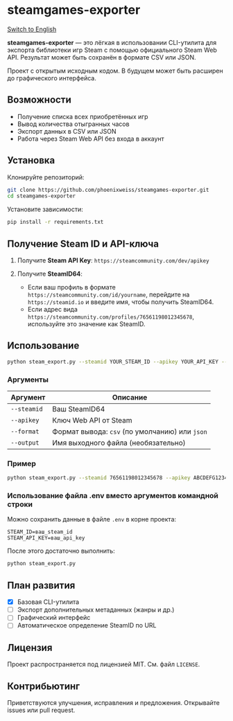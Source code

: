 # steamgames-exporter

[Switch to English](./README.md)

**steamgames-exporter** — это лёгкая в использовании CLI-утилита для экспорта библиотеки игр Steam с помощью официального Steam Web API. Результат может быть сохранён в формате CSV или JSON.

Проект с открытым исходным кодом. В будущем может быть расширен до графического интерфейса.

## Возможности

- Получение списка всех приобретённых игр
- Вывод количества отыгранных часов
- Экспорт данных в CSV или JSON
- Работа через Steam Web API без входа в аккаунт

## Установка

Клонируйте репозиторий:

```bash
git clone https://github.com/phoenixweiss/steamgames-exporter.git
cd steamgames-exporter
```

Установите зависимости:

```bash
pip install -r requirements.txt
```

## Получение Steam ID и API-ключа

1. Получите **Steam API Key**:
   `https://steamcommunity.com/dev/apikey`

2. Получите **SteamID64**:
   - Если ваш профиль в формате `https://steamcommunity.com/id/yourname`,
     перейдите на `https://steamid.io` и введите имя, чтобы получить SteamID64.
   - Если адрес вида `https://steamcommunity.com/profiles/76561198012345678`,
     используйте это значение как SteamID.

## Использование

```bash
python steam_export.py --steamid YOUR_STEAM_ID --apikey YOUR_API_KEY --format csv
```

### Аргументы

| Аргумент     | Описание                                  |
|--------------|--------------------------------------------|
| `--steamid`  | Ваш SteamID64                              |
| `--apikey`   | Ключ Web API от Steam                      |
| `--format`   | Формат вывода: `csv` (по умолчанию) или `json` |
| `--output`   | Имя выходного файла (необязательно)        |

### Пример

```bash
python steam_export.py --steamid 76561198012345678 --apikey ABCDEFG123456789 --format csv --output my_games.csv
```

### Использование файла .env вместо аргументов командной строки

Можно сохранить данные в файле `.env` в корне проекта:

```env
STEAM_ID=ваш_steam_id
STEAM_API_KEY=ваш_api_key
```

После этого достаточно выполнить:

```bash
python steam_export.py
```

## План развития

- [x] Базовая CLI-утилита
- [ ] Экспорт дополнительных метаданных (жанры и др.)
- [ ] Графический интерфейс
- [ ] Автоматическое определение SteamID по URL

## Лицензия

Проект распространяется под лицензией MIT. См. файл `LICENSE`.

## Контрибьютинг

Приветствуются улучшения, исправления и предложения. Открывайте issues или pull request.
